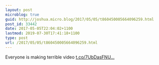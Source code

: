 ```yaml
---
layout: post
microblog: true
guid: http://joshua.micro.blog/2017/05/05/t860450005664096259.html
post_id: 33442
date: 2017-05-05T22:04:02+1100
lastmod: 2019-07-30T17:41:18+1100
type: post
url: /2017/05/05/t860450005664096259.html
---
```

Everyone is making terrible video [t.co/7UbDasFNU...](https://t.co/7UbDasFNU8)
